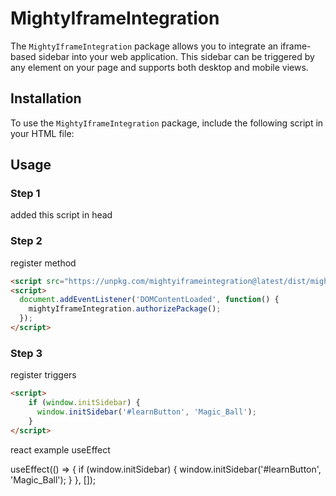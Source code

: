 # MightyIframeIntegration

The `MightyIframeIntegration` package allows you to integrate an iframe-based sidebar into your web application. This sidebar can be triggered by any element on your page and supports both desktop and mobile views.

## Installation
To use the `MightyIframeIntegration` package, include the following script in your HTML file:
<script src="https://unpkg.com/mightyiframeintegration@latest/dist/mightyIframeIntegration.js"></script>

## Usage

### Step 1
added this script in head 
<script src="https://unpkg.com/mightyiframeintegration@latest/dist/mightyIframeIntegration.js"></script>

### Step 2
register method
```html
<script src="https://unpkg.com/mightyiframeintegration@latest/dist/mightyIframeIntegration.js"></script>
<script>
  document.addEventListener('DOMContentLoaded', function() {
    mightyIframeIntegration.authorizePackage();
  });
</script>
```

### Step 3

register triggers
```html
<script>
    if (window.initSidebar) {
      window.initSidebar('#learnButton', 'Magic_Ball');
    }
</script>
```

react example useEffect

useEffect(() => {
    if (window.initSidebar) {
      window.initSidebar('#learnButton', 'Magic_Ball');
    }
  }, []);